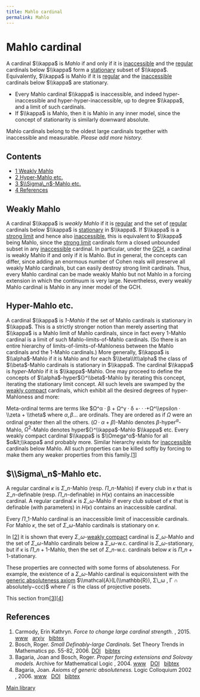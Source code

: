 ```yaml
---
title: Mahlo cardinal
permalink: Mahlo
---
```

# Mahlo cardinal











  
A cardinal $\\kappa$ is *Mahlo* if and only if it is
[inaccessible](/Inaccessible "Inaccessible")
and the
<a href="/Regular" class="mw-redirect" title="Regular">regular</a>
cardinals below $\\kappa$ form a
<a href="/Stationary" class="mw-redirect" title="Stationary">stationary</a>
subset of $\\kappa$. Equivalently, $\\kappa$ is Mahlo if it is
<a href="/Regular" class="mw-redirect" title="Regular">regular</a>
and the
[inaccessible](/Inaccessible "Inaccessible")
cardinals below $\\kappa$ are stationary.

-   Every Mahlo cardinal $\\kappa$ is inaccessible, and indeed
    hyper-inaccessible and hyper-hyper-inaccessible, up to degree
    $\\kappa$, and a limit of such cardinals.
-   If $\\kappa$ is Mahlo, then it is Mahlo in any inner model, since
    the concept of stationarity is similarly downward absolute.

Mahlo cardinals belong to the oldest large cardinals together with
inaccessible and measurable. *Please add more history.*



## Contents


-   [<span class="tocnumber">1</span> <span class="toctext">Weakly
    Mahlo</span>](#Weakly_Mahlo)
-   [<span class="tocnumber">2</span> <span class="toctext">Hyper-Mahlo
    etc.</span>](#Hyper-Mahlo_etc.)
-   [<span class="tocnumber">3</span> <span
    class="toctext">$\\Sigma\_n$-Mahlo
    etc.</span>](#.24.5CSigma_n.24-Mahlo_etc.)
-   [<span class="tocnumber">4</span> <span
    class="toctext">References</span>](#References)


## Weakly Mahlo

A cardinal $\\kappa$ is *weakly Mahlo* if it is
<a href="/Regular" class="mw-redirect" title="Regular">regular</a>
and the set of
<a href="/Regular" class="mw-redirect" title="Regular">regular</a>
cardinals below $\\kappa$ is
<a href="/Stationary" class="mw-redirect" title="Stationary">stationary</a>
in $\\kappa$. If $\\kappa$ is a
<a href="/Strong_limit" class="mw-redirect" title="Strong limit">strong limit</a>
and hence also
[inaccessible](/Inaccessible "Inaccessible"),
this is equivalent to $\\kappa$ being Mahlo, since the
<a href="/Strong_limit" class="mw-redirect" title="Strong limit">strong limit</a>
cardinals form a closed unbounded subset in any
[inaccessible](/Inaccessible "Inaccessible")
cardinal. In particular, under the
<a href="/Generalized_continuum_hypothesis" class="mw-redirect" title="Generalized continuum hypothesis">GCH</a>,
a cardinal is weakly Mahlo if and only if it is Mahlo. But in general,
the concepts can differ, since adding an enormous number of Cohen reals
will preserve all weakly Mahlo cardinals, but can easily destroy strong
limit cardinals. Thus, every Mahlo cardinal can be made weakly Mahlo but
not Mahlo in a forcing extension in which the continuum is very large.
Nevertheless, every weakly Mahlo cardinal is Mahlo in any inner model of
the GCH.

## Hyper-Mahlo etc.

A cardinal $\\kappa$ is *$1$-Mahlo* if the set of Mahlo cardinals is
stationary in $\\kappa$. This is a strictly stronger notion than merely
asserting that $\\kappa$ is a Mahlo limit of Mahlo cardinals, since in
fact every $1$-Mahlo cardinal is a limit of such Mahlo-limits-of-Mahlo
cardinals. (So there is an entire hierarchy of
limits-of-limits-of-Mahloness between the Mahlo cardinals and the
$1$-Mahlo cardinals.) More generally, $\\kappa$ is $\\alpha$-Mahlo if it
is Mahlo and for each $\\beta\\lt\\alpha$ the class of $\\beta$-Mahlo
cardinals is stationary in $\\kappa$. The cardinal $\\kappa$ is
*hyper-Mahlo* if it is $\\kappa$-Mahlo. One may proceed to define the
concepts of $\\alpha$-hyper${}^\\beta$-Mahlo by iterating this concept,
iterating the stationary limit concept. All such levels are swamped by
the [weakly
compact](/Weakly_compact "Weakly compact")
cardinals, which exhibit all the desired degrees of hyper-Mahloness and
more:

Meta-ordinal terms are terms like $Ω^α · β + Ω^γ · δ +· · ·+Ω^\\epsilon
· \\zeta + \\theta$ where $α, β...$ are ordinals. They are ordered as if
$Ω$ were an ordinal greater then all the others. $(Ω · α + β)$-Mahlo
denotes $β$-hyper${}^α$-Mahlo, $Ω^2$-Mahlo denotes
hyper${}^\\kappa$-Mahlo $\\kappa$ etc. Every weakly compact cardinal
$\\kappa$ is $\\Omega^α$-Mahlo for all $α&lt;\\kappa$ and probably more.
Similar hierarchy exists for
[inaccessible](/Inaccessible "Inaccessible")
cardinals below Mahlo. All such properties can be killed softly by
forcing to make them any weaker properties from this
family.\[[1](#bibkey_Carmody2015:ForceToChangeLargeCardinalStrength)\]

## $\\Sigma\_n$-Mahlo etc.

A regular cardinal $κ$ is $Σ\_n$-Mahlo (resp. $Π\_n$-Mahlo) if every
club in $κ$ that is $Σ\_n$-definable (resp. $Π\_n$-definable) in $H(κ)$
contains an inaccessible cardinal. A regular cardinal $κ$ is
$Σ\_ω$-Mahlo if every club subset of $κ$ that is definable (with
parameters) in $H(κ)$ contains an inaccessible cardinal.

Every $Π\_1$-Mahlo cardinal is an inaccessible limit of inaccessible
cardinals. For Mahlo $κ$, the set of $Σ\_ω$-Mahlo cardinals is
stationary on $κ$.

In \[[2](#bibkey_Bosch2006:SmallDefinablyLargeCardinals)\] it is shown
that every $Σ\_ω$-[weakly
compact](/Weakly_compact "Weakly compact")
cardinal is $Σ\_ω$-Mahlo and the set of $Σ\_ω$-Mahlo cardinals below a
$Σ\_ω$-w.c. cardinal is $Σ\_ω$-stationary, but if κ is $Π\_{n+1}$-Mahlo,
then the set of $Σ\_n$-w.c. cardinals below $κ$ is
$Π\_{n+1}$-stationary.

These properties are connected with some forms of absoluteness. For
example, the existence of a $Σ\_ω$-Mahlo cardinal is equiconsistent with
the
<a href="/index.php?title=Generic_absoluteness_axiom&amp;action=edit&amp;redlink=1" class="new" title="Generic absoluteness axiom (page does not exist)">generic absoluteness axiom</a>
$\\mathcal{A}(L(\\mathbb{R}), Σ\_ω , Γ ∩ absolutely−ccc)$ where $Γ$ is
the class of projective posets.

This section
from\[[3](#bibkey_BagariaBosch2004:PFESolovay)\]\[[4](#bibkey_Bagaria2002:AxiomsOfGenericAbsoluteness)\]

## References

1.  <span
    id="bibkey_Carmody2015:ForceToChangeLargeCardinalStrength">Carmody,
    Erin Kathryn. *Force to change large cardinal strength.* , 2015.
    <a href="https://academicworks.cuny.edu/gc_etds/879/" class="extiw">www</a>   <a href="http://web.archive.org/web/20191005074931/http://arxiv.org/abs/1506.03432" class="extiw">arχiv</a>   <a href="javascript:bibpopup(&#39;@article%7BCarmody2015:ForceToChangeLargeCardinalStrength,%20%20%20%20author%20=%20%7BCarmody,%20Erin%20Kathryn%7D,%3Cbr%3E%20%20%20%20%20%20%20%20%20title%20=%20%7BForce%20to%20change%20large%20cardinal%20strength%7D,%3Cbr%3E%20%20%20%20%20%20%20%20year%20=%20%7B2015%7D,%3Cbr%3E%20%20%20%20%20eprint%20=%20%7B1506.03432%7D,%3Cbr%3E%20%20%20%20%20%20url%20=%20%7Bhttps://academicworks.cuny.edu/gc_etds/879/%7D%7D&#39;)" class="bibtex">bibtex</a></span>
2.  <span id="bibkey_Bosch2006:SmallDefinablyLargeCardinals">Bosch,
    Roger. *Small Definably-large Cardinals.* Set Theory Trends in
    Mathematics pp. 55-82, 2006.
    <a href="http://dx.doi.org/10.1007/3-7643-7692-9_3" class="extiw">DOI</a>   <a href="javascript:bibpopup(&#39;@article%20%7BBosch2006:SmallDefinablyLargeCardinals,%20%20%20%20AUTHOR%20=%20%7BBosch,%20Roger%7D,%3Cbr%3E%20%20%20%20%20TITLE%20=%20%7BSmall%20Definably-large%20Cardinals%7D,%3Cbr%3E%20%20%20JOURNAL%20=%20%7BSet%20Theory.%20Trends%20in%20Mathematics%7D,%3Cbr%3E%20%20%20%20%20%20YEAR%20=%20%7B2006%7D,%3Cbr%3E%20%20%20%20%20PAGES%20=%20%7B55-82%7D,%3Cbr%3E%20%20%20%20%20%20%20DOI%20=%20%7B10.1007/3-7643-7692-9_3%7D,%3Cbr%3E%20%20%20%20%20%20ISBN%20=%20%7B978-3-7643-7692-5%7D,%3Cbr%3E%7D&#39;)" class="bibtex">bibtex</a></span>
3.  <span id="bibkey_BagariaBosch2004:PFESolovay">Bagaria, Joan and
    Bosch, Roger. *Proper forcing extensions and Solovay models.*
    Archive for Mathematical Logic , 2004.
    <a href="https://www.academia.edu/2561570/Proper_forcing_extensions_and_Solovay_models" class="extiw">www</a>   <a href="http://web.archive.org/web/20191005074931/http://dx.doi.org/10.1007/s00153-003-0210-2" class="extiw">DOI</a>   <a href="javascript:bibpopup(&#39;@article%20%7BBagariaBosch2004:PFESolovay,%20%20%20%20AUTHOR%20=%20%7BBagaria,%20Joan%20and%20Bosch,%20Roger%7D,%3Cbr%3E%20%20%20%20%20TITLE%20=%20%7BProper%20forcing%20extensions%20and%20Solovay%20models%7D,%3Cbr%3E%20%20%20JOURNAL%20=%20%7BArchive%20for%20Mathematical%20Logic%7D,%3Cbr%3E%20%20%20%20%20%20YEAR%20=%20%7B2004%7D,%3Cbr%3E%20%20%20%20%20%20%20DOI%20=%20%7B10.1007/s00153-003-0210-2%7D,%3Cbr%3E%20%20%20%20%20%20%20URL%20=%20%7Bhttps://www.academia.edu/2561570/Proper_forcing_extensions_and_Solovay_models%7D,%3Cbr%3E%7D&#39;)" class="bibtex">bibtex</a></span>
4.  <span id="bibkey_Bagaria2002:AxiomsOfGenericAbsoluteness">Bagaria,
    Joan. *Axioms of generic absoluteness.* Logic Colloquium 2002
    , 2006.
    <a href="https://www.academia.edu/2561575/AXIOMS_OF_GENERIC_ABSOLUTENESS" class="extiw">www</a>   <a href="http://web.archive.org/web/20191005074931/http://dx.doi.org/10.1201/9781439865903" class="extiw">DOI</a>   <a href="javascript:bibpopup(&#39;@article%20%7BBagaria2002:AxiomsOfGenericAbsoluteness,%20%20%20%20AUTHOR%20=%20%7BBagaria,%20Joan%7D,%3Cbr%3E%20%20%20%20%20TITLE%20=%20%7BAxioms%20of%20generic%20absoluteness%7D,%3Cbr%3E%20%20%20JOURNAL%20=%20%7BLogic%20Colloquium%202002%7D,%3Cbr%3E%20BOOKTITLE%20=%20%7BLogic%20Colloquium%20\&#39;02:%20Lecture%20Notes%20in%20Logic%2027%7D,%3Cbr%3E%20%20%20%20%20%20YEAR%20=%20%7B2006%7D,%3Cbr%3E%20%20%20%20%20%20%20DOI%20=%20%7B10.1201/9781439865903%7D,%3Cbr%3E%20%20%20%20%20%20ISBN%20=%20%7B9780429065262%7D,%3Cbr%3E%20%20%20%20%20%20%20URL%20=%20%7Bhttps://www.academia.edu/2561575/AXIOMS_OF_GENERIC_ABSOLUTENESS%7D,%3Cbr%3E%7D&#39;)" class="bibtex">bibtex</a></span>

[Main
library](/Library "Library")


